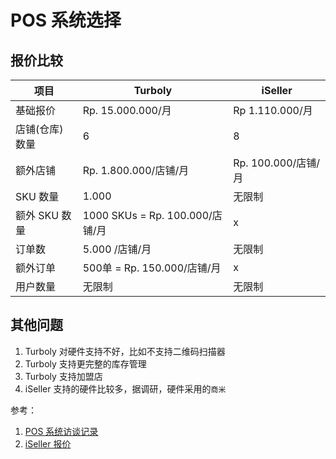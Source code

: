 # POS 系统选择

## 报价比较

| 项目 | Turboly | iSeller |
| --- | --- | --- |
| 基础报价 | Rp. 15.000.000/月 | Rp 1.110.000/月 |
| 店铺(仓库)数量 | 6 | 8 |
| 额外店铺 | Rp. 1.800.000/店铺/月 | Rp. 100.000/店铺/月 |
| SKU 数量 | 1.000 | 无限制 |
| 额外 SKU 数量 | 1000 SKUs = Rp. 100.000/店铺/月 | x |
| 订单数 | 5.000 /店铺/月 | 无限制 |
| 额外订单 | 500单 = Rp. 150.000/店铺/月 | x |
| 用户数量 | 无限制 | 无限制 |

## 其他问题

1. Turboly 对硬件支持不好，比如不支持二维码扫描器
2. Turboly 支持更完整的库存管理
3. Turboly 支持加盟店
4. iSeller 支持的硬件比较多，据调研，硬件采用的`商米`

参考：

1. [POS 系统访谈记录](./POS-Systems.md)
2. [iSeller 报价](https://isellercommerce.com/pricing)